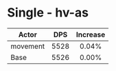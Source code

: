 # Single - hv-as
| Actor | DPS | Increase |
|---|:---:|:---:|
|movement|5528|0.04%|
|Base|5526|0.00%|
